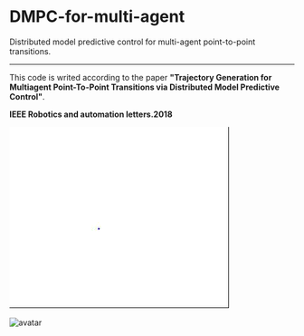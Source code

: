 # DMPC-for-multi-agent

Distributed model predictive control for multi-agent point-to-point transitions.

-----------

This code is writed according to the paper 
**"Trajectory Generation for Multiagent Point-To-Point
Transitions via Distributed Model Predictive Control"**. 

**IEEE Robotics and automation letters.2018**  

![avatar](gif/4.gif)

![avatar](gif/8.gif)
